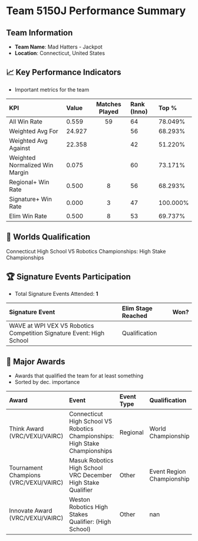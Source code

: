 # Team 5150J Performance Summary

##  Team Information
- **Team Name**: Mad Hatters - Jackpot
- **Location**: Connecticut, United States

## 📈 Key Performance Indicators
- Important metrics for the team

| KPI | Value | Matches Played | Rank (Inno) | Top % |
|:---|:-----|:--------------:|:----|:-----|
| All Win Rate | 0.559 | 59 | 64 | 78.049% |
| Weighted Avg For | 24.927 |  | 56 | 68.293% |
| Weighted Avg Against | 22.358 |  | 42 | 51.220% |
| Weighted Normalized Win Margin | 0.075 |  | 60 | 73.171% |
| Regional+ Win Rate | 0.500 | 8 | 56 | 68.293% |
| Signature+ Win Rate | 0.000 | 3 | 47 | 100.000% |
| Elim Win Rate | 0.500 | 8 | 53 | 69.737% |


## 🎯 Worlds Qualification
Connecticut High School V5 Robotics Championships: High Stake Championships

## 🏆 Signature Events Participation
- Total Signature Events Attended: **1**

| Signature Event | Elim Stage Reached | Won? |
|:----------------|:-------------------|:----|
| WAVE at WPI VEX V5 Robotics Competition Signature Event: High School | Qualification |  |


## 🥇 Major Awards
- Awards that qualified the team for at least something
- Sorted by dec. importance

| Award | Event | Event Type | Qualification |
|:------|:------|:-----------|:--------------|
| Think Award (VRC/VEXU/VAIRC) | Connecticut High School V5 Robotics Championships: High Stake Championships | Regional | World Championship |
| Tournament Champions (VRC/VEXU/VAIRC) | Masuk Robotics High School VRC December High Stake Qualifier | Other | Event Region Championship |
| Innovate Award (VRC/VEXU/VAIRC) | Weston Robotics High Stakes Qualifier: (High School) | Other | nan |

